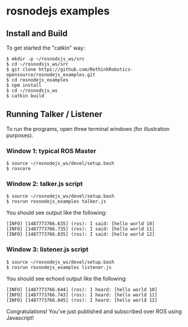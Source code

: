 # rosnodejs examples

## Install and Build
To get started the "catkin" way:  
```
$ mkdir -p ~/rosnodsjs_ws/src
$ cd ~/rosnodsjs_ws/src
$ git clone https://github.com/RethinkRobotics-opensource/rosnodejs_examples.git
$ cd rosnodejs_examples
$ npm install
$ cd ~/rosnodsjs_ws
$ catkin build
```

## Running Talker / Listener
To run the programs, open three terminal windows (for illustration purposes).  
### Window 1: typical ROS Master
```
$ source ~/rosnodejs_ws/devel/setup.bash
$ roscore
```
### Window 2: talker.js script 
```
$ source ~/rosnodejs_ws/devel/setup.bash
$ rosrun rosnodejs_examples talker.js
```
You should see output like the following:
```
[INFO] [1487773766.635] (ros): I said: [hello world 10]
[INFO] [1487773766.735] (ros): I said: [hello world 11]
[INFO] [1487773766.835] (ros): I said: [hello world 12]
```

### Window 3: listener.js script
```
$ source ~/rosnodejs_ws/devel/setup.bash
$ rosrun rosnodejs_examples listener.js
```
You should see echoed output like the following:
```
[INFO] [1487773766.644] (ros): I heard: [hello world 10]
[INFO] [1487773766.743] (ros): I heard: [hello world 11]
[INFO] [1487773766.845] (ros): I heard: [hello world 12]
```

Congratulations! You've just published and subscribed over ROS using Javascript!
